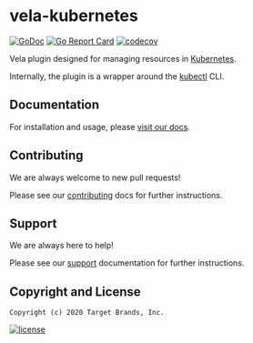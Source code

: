 # vela-kubernetes

[![GoDoc](https://godoc.org/github.com/go-vela/vela-kubernetes?status.svg)](https://godoc.org/github.com/go-vela/vela-kubernetes)
[![Go Report Card](https://goreportcard.com/badge/go-vela/vela-kubernetes)](https://goreportcard.com/report/go-vela/vela-kubernetes)
[![codecov](https://codecov.io/gh/go-vela/vela-kubernetes/branch/master/graph/badge.svg)](https://codecov.io/gh/go-vela/vela-kubernetes)

Vela plugin designed for managing resources in [Kubernetes](https://kubernetes.io/).

Internally, the plugin is a wrapper around the [kubectl](https://kubernetes.io/docs/reference/kubectl/overview/) CLI.

## Documentation

For installation and usage, please [visit our docs](https://go-vela.github.io/docs).

## Contributing

We are always welcome to new pull requests!

Please see our [contributing](CONTRIBUTING.md) docs for further instructions.

## Support

We are always here to help!

Please see our [support](SUPPORT.md) documentation for further instructions.

## Copyright and License

```
Copyright (c) 2020 Target Brands, Inc.
```

[![license](https://img.shields.io/crates/l/gl.svg)](LICENSE)
